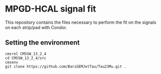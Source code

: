 # MPGD-HCAL signal fit
This repository contains the files necessary to perform the fit on the signals on each strip/pad with Condor.

## Setting the environment

```
cmsrel CMSSW_13_2_4
cd CMSSW_13_2_4/src
cmsenv
git clone https://github.com/BariGEMJetTau/Tau23Mu.git .

```
<p>&nbsp;</p>
